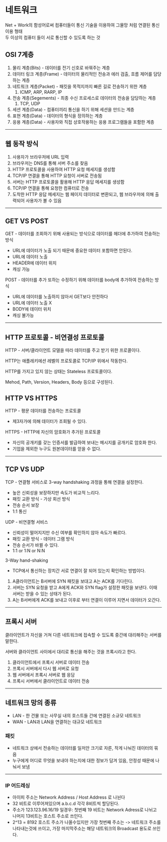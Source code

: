 # 네트워크

Net + Work의 함성어로써 컴퓨터들이 통신 기술을 이용하여 그물망 처럼 연결된 통신 이용 형태<br>
두 이상의 컴퓨터 들이 서로 통신할 수 있도록 하는 것

## OSI 7계층

1. 물리 계층(Bits) - 데이터를 전기 신호로 바꿔주는 계층
2. 데이터 링크 계층(Frame) - 데이터의 물리적인 전송과 에러 검출, 흐름 제어를 담당하는 계층
3. 네트워크 계층(Packet) - 패킷을 목적지까지 빠른 길로 전송하기 위한 계층
   1. ICMP, ARP, RARP, IP
4. 전송 계층(Segements) - 최종 수신 프로세스로 데이터의 전송을 담당하는 계층
   1. TCP, UDP
5. 세션 계층(Data) - 컴퓨터끼리 통신을 하기 위해 세션을 만드는 계층
6. 표현 계층(Data) - 데이터의 형식을 정의하는 계층
7. 응용 계층(Data) - 사용자와 직접 상호작용하는 응용 프로그램들을 포함한 계층

<hr>

## 웹 동작 방식

1. 사용자가 브라우저에 URL 입력
2. 브라우저는 DNS를 통해 서버 주소를 찾음
3. HTTP 프로토콜을 사용하여 HTTP 요청 메세지를 생성함
4. TCP/IP 연결을 통해 HTTP 요청이 서버로 전송됨
5. 서버는 HTTP 프로토콜을 활용해 HTTP 응답 메세지를 생성함
6. TCP/IP 연결을 통해 요청한 컴퓨터로 전송
7. 도착한 HTTP 응답 메세지는 웹 페이지 데이터로 변환되고, 웹 브라우저에 의해 출력되어 사용자가 볼 수 있음

<hr>

## GET VS POST

GET - 데이터를 조회하기 위해 사용되는 방식으로 데이터를 헤더에 추가하여 전송하는 방식

- URL에 데이터가 노출 되기 때문에 중요한 데이터 포함하면 안된다.
- URL에 데이터 노출
- HEADER에 데이터 위치
- 캐싱 가능

POST - 데이터를 추가 또하는 수정하기 위해 데이터를 body에 추가하여 전송하는 방식

- URL에 데이터를 노출하지 않아서 GET보다 안전하다
- URL에 데이터 노출 X
- BODY에 데이터 위치
- 캐싱 불가능

<hr>

## HTTP 프로토콜 - 비연결성 프로토콜

HTTP - 서버/클라이언트 모델을 따라 데이터를 주고 받기 위한 프로콜이다.

HTTP는 애플레키에션 레벨의 프로토콜로 TCP/IP 위에서 작동한다.

HTTP를 가지고 있지 않는 상태는 Stateless 프로토콜이다.

Mehod, Path, Version, Headers, Body 등으로 구성된다.

## HTTP VS HTTPS

HTTP - 평문 데이터를 전송하는 프로토콜

- 제3자가에 의해 데이터가 조회될 수 있다.

HTTPS - HTTP에 자신의 암호화가 추가된 프로토콜

- 자신의 공개키를 갖는 인증서를 발급하여 보내는 메시지를 공개키로 암호화 한다.
- 기업을 제외한 누구도 원본데이터를 얻을 수 없다.

<hr>

## TCP VS UDP

TCP - 연결형 서비스로 3-way handshaking 과정을 통해 연결을 설정한다.

- 높은 신뢰성을 보장하지만 속도가 비교적 느리다.
- 패킷 교환 방식 - 가상 회선 방식
- 전송 순서 보장
- 1:1 통신

UDP - 비연결형 서비스

- 신뢰성이 떨어지지만 수신 여부를 확인하지 않아 속도가 빠르다.
- 패킷 교환 방식 - 데이터 그램 방식
- 전송 순서가 바뀔 수 있다.
- 1:1 or 1:N or N:N

3-Way hand-shaking

- TCP에서 통신하는 장치간 서로 연결이 잘 되어 있는지 확인하는 방법이다.

1. A클라이언트는 B서버에 SYN 패킷을 보대고 A는 ACK를 기다린다.
2. 서버는 SYN 요청을 받고 A에게 ACK와 SYN flag가 설정한 패킷을 보낸다. 이때 서버는 받을 수 있는 상태가 된다.
3. A는 B서버에게 ACK를 보내고 이후로 부터 연결이 이루어 지면서 데이터가 오간다.

<hr>

## 프록시 서버

클라이언트가 자신을 거쳐 다른 네트워크에 접속할 수 있도록 중간에 대리해주는 서버를 말한다.

서버와 클라이언트 사이에서 대리로 통신을 해주는 것을 프록시라고 한다.

1. 클라이언트에서 프록시 서버로 데이터 전송
2. 프록시 서버에서 다시 웹 서버로 요청
3. 웹 서버에서 프록시 서버로 웹 응담
4. 프록시 서버에서 클라이언트로 데이터 전송

<hr>

## 네트워크 망의 종류

- LAN - 한 건물 또는 사무실 내의 호스트들 간에 연결된 소규모 네트워크
- WAN - LAN과 LAN을 연결하는 대규모 네트워크

### 패킷

- 네트워크 상에서 전송하는 데이터를 일저안 크기로 자른, 작게 나눠진 데이터의 묶음
- 누구에게 어디로 무엇을 보내야 하는지에 대한 정보가 담겨 있음, 안정성 때문에 나눠서 보냄

<hr>

### IP 어드레싱 

- 아이피 주소는 Network Address / Host Address 로 나뉜다
- 32 비트로 이루어져있으며 a.b.c.d 각각 8비트씩 할당된다.
- 주소가 123.123.96.16/19 일경우: 첫번째 19 비트는 Network Adress로 나뉘고 나머지 13비트는 호스트 주소로 쓰인다.
- 2^13 = 8192 호스트 주소가 나올수있지만 가장 첫번째 주소는 -> 네트워크 주소를 나타내는것에 쓰이고, 가장 마지막주소는 해당 네트워크의 Broadcast 용도로 쓰인다.
